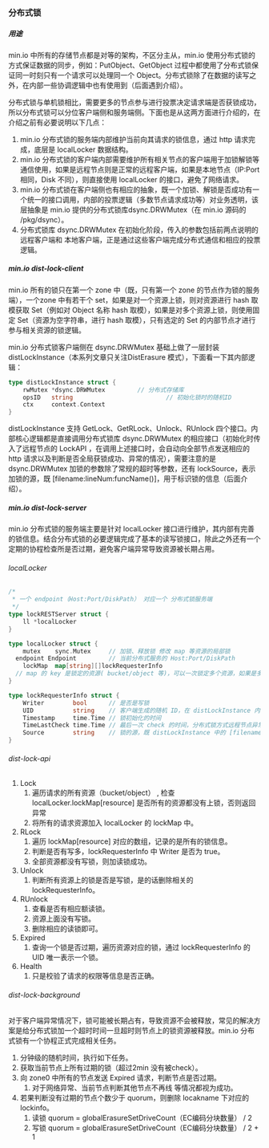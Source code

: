 ### 分布式锁

##### 用途

min.io 中所有的存储节点都是对等的架构，不区分主从，min.io 使用分布式锁的方式保证数据的同步，例如：PutObject、GetObject 过程中都使用了分布式锁保证同一时刻只有一个请求可以处理同一个 Object。分布式锁除了在数据的读写之外，在内部一些协调逻辑中也有使用到（后面遇到介绍）。

分布式锁与单机锁相比，需要更多的节点参与进行投票决定请求端是否获锁成功，所以分布式锁可以分位客户端侧和服务端侧。下面也是从这两方面进行介绍的，在介绍之前有必要说明以下几点：

1. min.io 分布式锁的服务端内部维护当前向其请求的锁信息，通过 http 请求完成，底层是 localLocker 数据结构。
2. min.io 分布式锁的客户端内部需要维护所有相关节点的客户端用于加锁解锁等通信使用，如果是远程节点则是正常的远程客户端，如果是本地节点（IP:Port相同，Disk 不同），则直接使用 localLocker 的接口，避免了网络请求。
3. min.io 分布式锁在客户端侧也有相应的抽象，既一个加锁、解锁是否成功有一个统一的接口调用，内部的投票逻辑（多数节点请求成功等）对业务透明，该层抽象是 min.io 提供的分布式锁库dsync.DRWMutex（在 min.io 源码的 /pkg/dsync）。
4. 分布式锁库 dsync.DRWMutex 在初始化阶段，传入的参数包括前两点说明的 远程客户端和 本地客户端，正是通过这些客户端完成分布式通信和相应的投票逻辑。



##### min.io dist-lock-client

min.io 所有的锁只在第一个 zone 中（既，只有第一个 zone 的节点作为锁的服务端），一个zone 中有若干个 set，如果是对一个资源上锁，则对资源进行 hash 取模获取 Set（例如对 Object 名称 hash 取模），如果是对多个资源上锁，则使用固定 Set（资源为空字符串，进行 hash 取模），只有选定的 Set 的内部节点才进行参与相关资源的锁逻辑。

min.io 分布式锁客户端侧在 dsync.DRWMutex 基础上做了一层封装 distLockInstance（本系列文章只关注DistErasure 模式），下面看一下其内部逻辑：

```go
type distLockInstance struct {
	rwMutex *dsync.DRWMutex 		// 分布式存储库
	opsID   string 							// 初始化锁时的随机ID
	ctx     context.Context
}
```

distLockInstance 支持 GetLock、GetRLock、Unlock、RUnlock 四个接口。内部核心逻辑都是直接调用分布式锁库 dsync.DRWMutex 的相应接口（初始化时传入了远程节点的 LockAPI ，在调用上述接口时，会自动向全部节点发送相应的 http 请求以及判断是否全局获锁成功、异常的情况），需要注意的是 dsync.DRWMutex 加锁的参数除了常规的超时等参数，还有 lockSource，表示加锁的源，既 [filename:lineNum:funcName()]，用于标识锁的信息（后面介绍）。



##### min.io dist-lock-server

min.io 分布式锁的服务端主要是针对 localLocker 接口进行维护，其内部有完善的锁信息。结合分布式锁的必要逻辑完成了基本的读写锁接口，除此之外还有一个定期的协程检查所是否过期，避免客户端异常导致资源被长期占用。

###### localLocker

```go
/*
 * 一个 endpoint（Host:Port/DiskPath） 对应一个 分布式锁服务端
 */
type lockRESTServer struct {
	ll *localLocker
}

type localLocker struct {
	mutex    sync.Mutex 	// 加锁、释放锁 修改 map 等资源的局部锁
  endpoint Endpoint 		// 当前分布式服务的 Host:Port/DiskPath
	lockMap  map[string][]lockRequesterInfo 
  // map 的 key 是锁定的资源( bucket/object 等)，可以一次锁定多个资源，如果是多个资源必须保证全部可以上锁才会上锁（写锁的话要看是否全部资源没被抢占）
}

type lockRequesterInfo struct {
	Writer        bool      // 是否是写锁
	UID           string    // 客户端生成的随机 ID，在 distLockInstance 内部生成
	Timestamp     time.Time // 锁初始化的时间
	TimeLastCheck time.Time // 最后一次 check 的时间，分布式锁方式远程节点异常导致无法解锁，需要设置超时时间
	Source        string    // 锁的源，既 distLockInstance 中的 [filename:lineNum:funcName()]
}
```



###### dist-lock-api

1. Lock
   1. 遍历请求的所有资源（bucket/object） , 检查 localLocker.lockMap[resource] 是否所有的资源都没有上锁，否则返回异常
   2. 将所有的请求资源加入 localLocker 的 lockMap 中。
2. RLock
   1. 遍历 lockMap[resource] 对应的数组，记录的是所有的锁信息。
   2. 判断是否有写多，lockRequesterInfo 中  Writer 是否为 true。
   3. 全部资源都没有写锁，则加读锁成功。
3. Unlock
   1. 判断所有资源上的锁是否是写锁，是的话删除相关的 lockRequesterInfo。
4. RUnlock
   1. 查看是否有相应额读锁。
   2. 资源上面没有写锁。
   3. 删除相应的读锁即可。
5. Expired
   1. 查询一个锁是否过期，遍历资源对应的锁，通过 lockRequesterInfo 的 UID 唯一表示一个锁。
6. Health
   1. 只是校验了请求的权限等信息是否正确。



###### dist-lock-background

对于客户端异常情况下，锁可能被长期占有，导致资源不会被释放，常见的解决方案是给分布式锁加一个超时时间一旦超时则节点上的锁资源被释放。min.io 分布式锁有一个协程正式完成相关任务。

1. 分钟级的随机时间，执行如下任务。
2. 获取当前节点上所有过期的锁（超过2min 没有被check）。
3. 向 zone0 中所有的节点发送 Expired 请求，判断节点是否过期。
   1.  对于网络异常、当前节点判断其他节点不再线 等情况都视为成功。
4. 若果判断没有过期的节点个数少于 quorum，则删除 locakname 下对应的 lockinfo。
   1. 读锁 quorum = globalErasureSetDriveCount（EC编码分块数量） / 2
   2. 写锁 quorum = globalErasureSetDriveCount（EC编码分块数量） / 2 + 1







